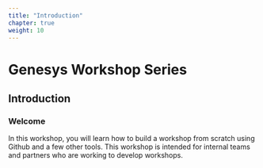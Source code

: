 ```yaml
---
title: "Introduction"
chapter: true
weight: 10
---
```


# Genesys Workshop Series

## Introduction

### Welcome

In this workshop, you will learn how to build a workshop from scratch using Github and a few other tools. This workshop is intended for internal teams and partners who are working to develop workshops.
